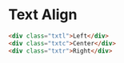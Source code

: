 # Text Align
```html
<div class="txtl">Left</div>
<div class="txtc">Center</div>
<div class="txtr">Right</div>
```